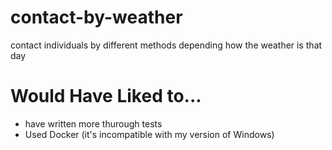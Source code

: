 # contact-by-weather
 contact individuals by different methods depending how the weather is that day

# Would Have Liked to...
* have written more thurough tests
* Used Docker (it's incompatible with my version of Windows)
